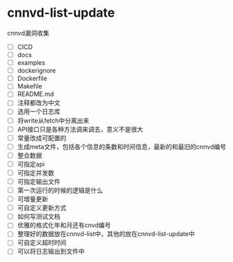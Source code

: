 # cnnvd-list-update
cnnvd漏洞收集
- [ ] CICD
- [ ] docs
- [ ] examples
- [ ] dockerignore
- [ ] Dockerfile
- [ ] Makefile
- [ ] README.md
- [ ] 注释都改为中文
- [ ] 选用一个日志库
- [ ] 将write从fetch中分离出来
- [ ] API接口只是各种方法调来调去，意义不是很大
- [ ] 常量改成可配置的
- [ ] 生成meta文件，包括各个信息的条数和时间信息，最新的和最旧的cnnvd编号
- [ ] 整合数据
- [ ] 可指定api
- [ ] 可指定并发数
- [ ] 可指定输出文件
- [ ] 第一次运行的时候的逻辑是什么
- [ ] 可增量更新
- [ ] 可自定义更新方式
- [ ] 如何写测试文档
- [ ] 优雅的格式化年和月还有cnvd编号
- [ ] 整理好的数据放在cnnvd-list中，其他的放在cnnvd-list-update中
- [ ] 可自定义超时时间
- [ ] 可以将日志输出到文件中